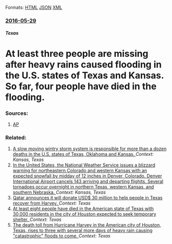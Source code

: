
Formats: [HTML](/news/2016/05/29/at-least-three-people-are-missing-after-heavy-rains-caused-flooding-in-the-u-s-states-of-texas-and-kansas-so-far-four-people-have-died-in.html)  [JSON](/news/2016/05/29/at-least-three-people-are-missing-after-heavy-rains-caused-flooding-in-the-u-s-states-of-texas-and-kansas-so-far-four-people-have-died-in.json)  [XML](/news/2016/05/29/at-least-three-people-are-missing-after-heavy-rains-caused-flooding-in-the-u-s-states-of-texas-and-kansas-so-far-four-people-have-died-in.xml)  

### [2016-05-29](/news/2016/05/29/index.md)

##### Texas
# At least three people are missing after heavy rains caused flooding in the U.S. states of Texas and Kansas. So far, four people have died in the flooding. 




### Sources:

1. [AP](http://hosted2.ap.org/APDEFAULT/3d281c11a96b4ad082fe88aa0db04305/Article_2016-05-29-US--Severe%20Weather/id-8d1f967eb44e49aa9fd30f329368d103)

### Related:

1. [A slow moving wintry storm system is responsible for more than a dozen deaths in the U.S. states of Texas, Oklahoma and Kansas. ](/news/2015/11/28/a-slow-moving-wintry-storm-system-is-responsible-for-more-than-a-dozen-deaths-in-the-u-s-states-of-texas-oklahoma-and-kansas.md) _Context: Kansas, Texas_
2. [In the United States, the National Weather Service issues a blizzard warning for northeastern Colorado and western Kansas with an expected snowfall by midday of 12 inches in Denver, Colorado. Denver International Airport cancels 143 arriving and departing flighits. Several tornadoes occur overnight in northern Texas, western Kansas, and southern Nebraska. ](/news/2015/11/17/in-the-united-states-the-national-weather-service-issues-a-blizzard-warning-for-northeastern-colorado-and-western-kansas-with-an-expected-s.md) _Context: Kansas, Texas_
3. [Qatar announces it will donate USD$ 30 million to help people in Texas recover from Harvey. ](/news/2017/09/7/qatar-announces-it-will-donate-usd-30-million-to-help-people-in-texas-recover-from-harvey.md) _Context: Texas_
4. [At least eight people have died in the American state of Texas with 30,000 residents in the city of Houston expected to seek temporary shelter. ](/news/2017/08/28/at-least-eight-people-have-died-in-the-american-state-of-texas-with-30-000-residents-in-the-city-of-houston-expected-to-seek-temporary-shelt.md) _Context: Texas_
5. [The death toll from Hurricane Harvey in the American city of Houston, Texas, rises to three with several more days of heavy rain causing "catastrophic" floods to come. ](/news/2017/08/27/the-death-toll-from-hurricane-harvey-in-the-american-city-of-houston-texas-rises-to-three-with-several-more-days-of-heavy-rain-causing-ca.md) _Context: Texas_
